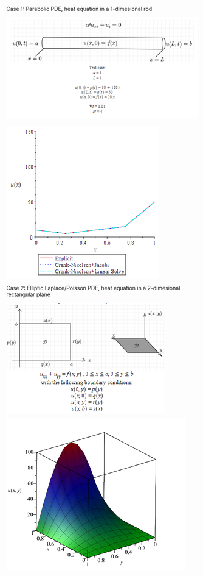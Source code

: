 
Case 1: Parabolic PDE, heat equation in a 1-dimesional rod

![](https://github.com/auralius/advanced-engineering-math-with-maple/blob/master/numerical_methods/case1.png)

![](https://github.com/auralius/advanced-engineering-math-with-maple/blob/master/numerical_methods/1d-heat.gif)


Case 2: Elliptic Laplace/Poisson PDE, heat equation in a 2-dimesional rectangular plane

![](https://github.com/auralius/advanced-engineering-math-with-maple/blob/master/numerical_methods/case2a.png)

![](https://github.com/auralius/advanced-engineering-math-with-maple/blob/master/numerical_methods/case2b.png)

